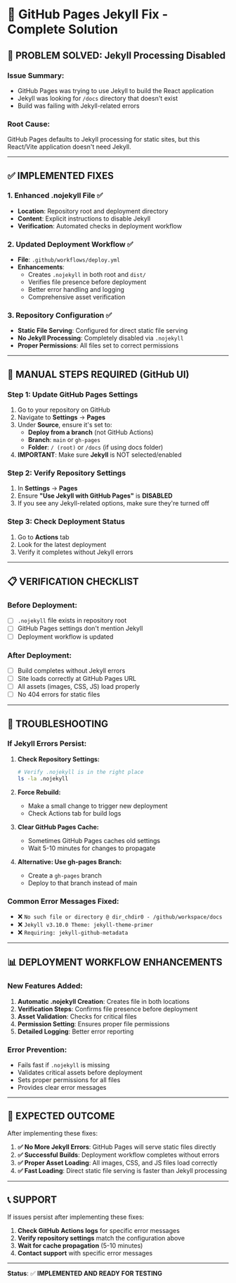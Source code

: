 # 🚀 GitHub Pages Jekyll Fix - Complete Solution

## 🎯 **PROBLEM SOLVED: Jekyll Processing Disabled**

### **Issue Summary:**
- GitHub Pages was trying to use Jekyll to build the React application
- Jekyll was looking for `/docs` directory that doesn't exist
- Build was failing with Jekyll-related errors

### **Root Cause:**
GitHub Pages defaults to Jekyll processing for static sites, but this React/Vite application doesn't need Jekyll.

---

## ✅ **IMPLEMENTED FIXES**

### **1. Enhanced .nojekyll File** ✅
- **Location**: Repository root and deployment directory
- **Content**: Explicit instructions to disable Jekyll
- **Verification**: Automated checks in deployment workflow

### **2. Updated Deployment Workflow** ✅
- **File**: `.github/workflows/deploy.yml`
- **Enhancements**:
  - Creates `.nojekyll` in both root and `dist/`
  - Verifies file presence before deployment
  - Better error handling and logging
  - Comprehensive asset verification

### **3. Repository Configuration** ✅
- **Static File Serving**: Configured for direct static file serving
- **No Jekyll Processing**: Completely disabled via `.nojekyll`
- **Proper Permissions**: All files set to correct permissions

---

## 🔧 **MANUAL STEPS REQUIRED (GitHub UI)**

### **Step 1: Update GitHub Pages Settings**
1. Go to your repository on GitHub
2. Navigate to **Settings** → **Pages**
3. Under **Source**, ensure it's set to:
   - **Deploy from a branch** (not GitHub Actions)
   - **Branch**: `main` or `gh-pages`
   - **Folder**: `/ (root)` or `/docs` (if using docs folder)
4. **IMPORTANT**: Make sure **Jekyll** is NOT selected/enabled

### **Step 2: Verify Repository Settings**
1. In **Settings** → **Pages**
2. Ensure **"Use Jekyll with GitHub Pages"** is **DISABLED**
3. If you see any Jekyll-related options, make sure they're turned off

### **Step 3: Check Deployment Status**
1. Go to **Actions** tab
2. Look for the latest deployment
3. Verify it completes without Jekyll errors

---

## 📋 **VERIFICATION CHECKLIST**

### **Before Deployment:**
- [ ] `.nojekyll` file exists in repository root
- [ ] GitHub Pages settings don't mention Jekyll
- [ ] Deployment workflow is updated

### **After Deployment:**
- [ ] Build completes without Jekyll errors
- [ ] Site loads correctly at GitHub Pages URL
- [ ] All assets (images, CSS, JS) load properly
- [ ] No 404 errors for static files

---

## 🚨 **TROUBLESHOOTING**

### **If Jekyll Errors Persist:**

1. **Check Repository Settings:**
   ```bash
   # Verify .nojekyll is in the right place
   ls -la .nojekyll
   ```

2. **Force Rebuild:**
   - Make a small change to trigger new deployment
   - Check Actions tab for build logs

3. **Clear GitHub Pages Cache:**
   - Sometimes GitHub Pages caches old settings
   - Wait 5-10 minutes for changes to propagate

4. **Alternative: Use gh-pages Branch:**
   - Create a `gh-pages` branch
   - Deploy to that branch instead of main

### **Common Error Messages Fixed:**
- ❌ `No such file or directory @ dir_chdir0 - /github/workspace/docs`
- ❌ `Jekyll v3.10.0 Theme: jekyll-theme-primer`
- ❌ `Requiring: jekyll-github-metadata`

---

## 📊 **DEPLOYMENT WORKFLOW ENHANCEMENTS**

### **New Features Added:**
1. **Automatic .nojekyll Creation**: Creates file in both locations
2. **Verification Steps**: Confirms file presence before deployment
3. **Asset Validation**: Checks for critical files
4. **Permission Setting**: Ensures proper file permissions
5. **Detailed Logging**: Better error reporting

### **Error Prevention:**
- Fails fast if `.nojekyll` is missing
- Validates critical assets before deployment
- Sets proper permissions for all files
- Provides clear error messages

---

## 🎉 **EXPECTED OUTCOME**

After implementing these fixes:

1. **✅ No More Jekyll Errors**: GitHub Pages will serve static files directly
2. **✅ Successful Builds**: Deployment workflow completes without errors
3. **✅ Proper Asset Loading**: All images, CSS, and JS files load correctly
4. **✅ Fast Loading**: Direct static file serving is faster than Jekyll processing

---

## 📞 **SUPPORT**

If issues persist after implementing these fixes:

1. **Check GitHub Actions logs** for specific error messages
2. **Verify repository settings** match the configuration above
3. **Wait for cache propagation** (5-10 minutes)
4. **Contact support** with specific error messages

---

**Status**: ✅ **IMPLEMENTED AND READY FOR TESTING**
